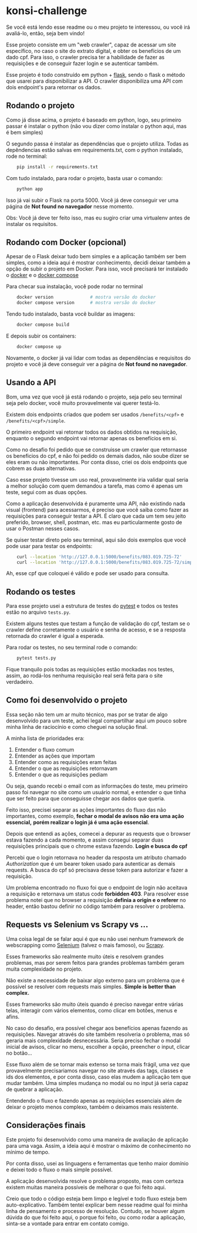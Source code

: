 # konsi-challenge


Se você está lendo esse readme ou o meu projeto te interessou, ou você irá 
avaliá-lo, então, seja bem vindo!

Esse projeto consiste em um "web crawler", capaz de acessar um site específico, 
no caso o site do extrato digital, e obter os benefícios de um dado cpf. Para 
isso, o crawler precisa ter a habilidade de fazer as requisições e de conseguir 
fazer login e se autenticar também.

Esse projeto é todo construído em python + [flask](https://flask.palletsprojects.com/en/2.2.x/),
sendo o flask o método que usarei para disponibilizar a API. O crawler 
disponibiliza uma API com dois endpoint's para retornar os dados.


## Rodando o projeto

Como já disse acima, o projeto é baseado em python, logo, seu primeiro passar é 
instalar o python (não vou dizer como instalar o python aqui, mas é bem simples)

O segundo passa é instalar as dependências que o projeto utiliza. Todas as 
depêndencias estão salvas em requirements.txt, com o python instalado, rode no 
terminal:
```bash
    pip install -r requirements.txt
```

Com tudo instalado, para rodar o projeto, basta usar o comando:
```bash
    python app
```

Isso já vai subir o Flask na porta 5000. Você já deve conseguir ver uma página 
de **Not found no navegador** nesse momento.

Obs: Você já deve ter feito isso, mas eu sugiro criar uma virtualenv antes de 
instalar os requisitos.


## Rodando com Docker (opcional)

Apesar de o Flask deixar tudo bem simples e a aplicação também ser bem simples, 
como a ideia aqui é mostrar conhecimento, decidi deixar também a opção de subir 
o projeto em Docker. Para isso, você precisará ter instalado o 
[docker](https://www.docker.com/) e o [docker compose](https://docs.docker.com/compose/)

Para checar sua instalação, você pode rodar no terminal
```bash
    docker version              # mostra versão do docker
    docker compose version      # mostra versão do docker
```

Tendo tudo instalado, basta você buildar as imagens:
```bash
    docker compose build
```

E depois subir os containers:
```bash
    docker compose up
```

Novamente, o docker já vai lidar com todas as dependências e requisitos do 
projeto e você já deve conseguir ver a página de **Not found no navegador**.

## Usando a API

Bom, uma vez que você já está rodando o projeto, seja pelo seu terminal seja 
pelo docker, você muito provavelmente vai querer testá-lo.

Existem dois endpoints criados que podem ser usados `/benefits/<cpf>` e 
`/benefits/<cpf>/simple`.

O primeiro endpoint vai retornar todos os dados obtidos na requisição, enquanto 
o segundo endpoint vai retornar apenas os benefícios em si.

Como no desafio foi pedido que se construisse um crawler que retornasse os 
beneficios do cpf, e não foi pedido os demais dados, não soube dizer se eles 
eram ou não importantes. Por conta disso, criei os dois endpoints que cobrem as 
duas alternativas.

Caso esse projeto tivesse um uso real, provavelmente iria validar qual seria a 
melhor solução com quem demandou a tarefa, mas como é apenas um teste, segui com 
as duas opções.

Como a aplicação desenvolvida é puramente uma API, não existindo nada visual 
(frontend) para acessarmos, é preciso que você saiba como fazer as requisições 
para conseguir testar a API. É claro que cada um tem seu jeito preferido, 
browser, shell, postman, etc. mas eu particularmente gosto de usar o Postman 
nesses casos. 


Se quiser testar direto pelo seu terminal, aqui são dois exemplos que você pode 
usar para testar os endpoints:
```bash
    curl --location 'http://127.0.0.1:5000/benefits/083.019.725-72'
    curl --location 'http://127.0.0.1:5000/benefits/083.019.725-72/simple'
```

Ah, esse cpf que coloquei é válido e pode ser usado para consulta.


## Rodando os testes

Para esse projeto usei a estrutura de testes do [pytest](https://docs.pytest.org/en/7.2.x/) 
e todos os testes estão no arquivo `tests.py`.

Existem alguns testes que testam a função de validação do cpf, testam se o 
crawler define corretamente o usuário e senha de acesso, e se a resposta 
retornada do crawler é igual a esperada.

Para rodar os testes, no seu terminal rode o comando:
```bash
    pytest tests.py
```

Fique tranquilo pois todas as requisições estão mockadas nos testes, assim, ao 
rodá-los nenhuma requisição real será feita para o site verdadeiro.


## Como foi desenvolvido o projeto

Essa seção não tem um ar muito técnico, mas por se tratar de algo desenvolvido 
para um teste, achei legal compartilhar aqui um pouco sobre minha linha de 
raciocínio e como cheguei na solução final.

A minha lista de prioridades era:
1. Entender o fluxo comum
2. Entender as ações que importam
3. Entender como as requisições eram feitas
4. Entender o que as requisições retornavam
5. Entender o que as requisições pediam

Ou seja, quando recebi o email com as informações do teste, meu primeiro passo 
foi navegar no site como um usuário normal, e entender o que tinha que ser 
feito para que conseguisse chegar aos dados que queria.

Feito isso, precisei separar as ações importantes do fluxo das não importantes, 
como exemplo, **fechar o modal de avisos não era uma ação essencial,** 
**porém realizar o login já é uma ação essencial**.

Depois que entendi as ações, comecei a depurar as requests que o browser estava 
fazendo a cada momento, e assim consegui separar duas requisições principais que 
o chrome estava fazendo. **Login e busca do cpf**

Percebi que o login retornava no header da resposta um atributo chamado 
*Authorization* que é um bearer token usado para autenticar as demais requests. 
A busca do cpf só precisava desse token para autorizar e fazer a requisição.

Um problema encontrado no fluxo foi que o endpoint de login não aceitava a 
requisição e retornava um status code **forbidden 403**. Para resolver esse 
problema notei que no browser a requisição **definia a origin e o referer** no 
header, então bastou definir no código também para resolver o problema.


## Requests vs Selenium vs Scrapy vs ... 

Uma coisa legal de se falar aqui é que eu não usei nenhum framework de 
webscrapping como [Selenium](https://www.selenium.dev/) (talvez o mais famoso), 
ou [Scrapy](https://scrapy.org/).

Esses frameworks são realmente muito úteis e resolvem grandes problemas, mas por
serem feitos para grandes problemas também geram muita complexidade no projeto. 

Não existe a necessidade de baixar algo externo para um problema que é possível 
se resolver com requests mais simples. **Simple is better than complex.**

Esses frameworks são muito úteis quando é preciso navegar entre várias telas, 
interagir com vários elementos, como clicar em botões, menus e afins. 

No caso do desafio, era possível chegar aos benefícios apenas fazendo as 
requisições. Navegar através do site também resolveria o problema, mas só 
geraria mais complexidade desnecessária. Seria preciso fechar o modal inicial de
avisos, clicar no menu, escolher a opção, preencher o input, clicar no botão... 

Esse fluxo além de se tornar mais extenso se torna mais frágil, uma vez que 
provavelmente precisariamos navegar no site através das tags, classes e ids dos 
elementos, e por conta disso, caso elas mudem a aplicação tem que mudar também. 
Uma simples mudança no modal ou no input já seria capaz de quebrar a aplicação.

Entendendo o fluxo e fazendo apenas as requisições essenciais além de deixar 
o projeto menos complexo, também o deixamos mais resistente.


## Considerações finais

Este projeto foi desenvolvido como uma maneira de avaliação de aplicação para 
uma vaga. Assim, a ideia aqui é mostrar o máximo de conhecimento no mínimo de 
tempo.

Por conta disso, usei as linguagens e ferramentas que tenho maior domínio 
e deixei todo o fluxo o mais simple possível.

A aplicação desenvolvida resolve o problema proposto, mas com certeza existem 
muitas maneira possíveis de melhorar o que foi feito aqui. 

Creio que todo o código esteja bem limpo e legível e todo fluxo esteja bem 
auto-explicativo. Também tentei explicar bem nesse readme qual foi minha linha 
de pensamento e processo de resolução. Contudo, se houver algum dúvida do que 
foi feito aqui, o porque foi feito, ou como rodar a aplicação, sinta-se a 
vontade para entrar em contato comigo. 
